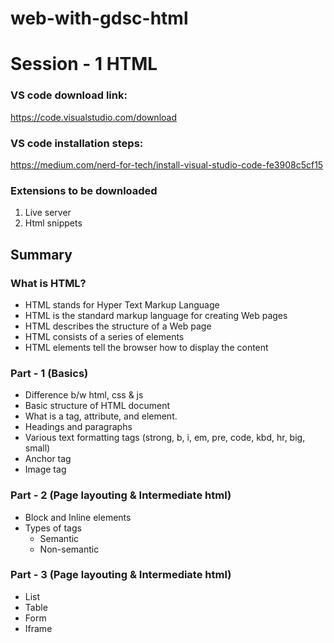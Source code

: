 # web-with-gdsc-html


# Session - 1 HTML

### VS code download link:
https://code.visualstudio.com/download

### VS code installation steps:
https://medium.com/nerd-for-tech/install-visual-studio-code-fe3908c5cf15

### Extensions to be downloaded
<ol>
<li>Live server</li>
<li>Html snippets</li>
</ol>

## Summary

### What is HTML?

- HTML stands for Hyper Text Markup Language
- HTML is the standard markup language for creating Web pages
- HTML describes the structure of a Web page
- HTML consists of a series of elements
- HTML elements tell the browser how to display the content


### Part - 1 (Basics)
- Difference b/w html, css & js
- Basic structure of HTML document
- What is a tag, attribute, and element.
- Headings and paragraphs
- Various text formatting tags (strong, b, i, em, pre, code, kbd, hr, big, small)
- Anchor tag
- Image tag

### Part - 2 (Page layouting & Intermediate html)
- Block and Inline elements
- Types of tags
  - Semantic
  - Non-semantic

### Part - 3 (Page layouting & Intermediate html)
- List
- Table
- Form
- Iframe
